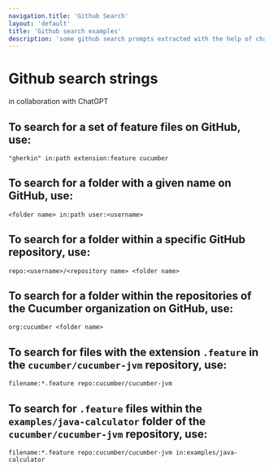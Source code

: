 ```yaml
---
navigation.title: 'Github Search'
layout: 'default'
title: 'Github search examples'
description: 'some github search prompts extracted with the help of chatGPT'
---
```



# Github search strings

in collaboration with ChatGPT

## To search for a set of feature files on GitHub, use:

````
"gherkin" in:path extension:feature cucumber

````

## To search for a folder with a given name on GitHub, use:

````
<folder name> in:path user:<username>
````

## To search for a folder within a specific GitHub repository, use:

````
repo:<username>/<repository name> <folder name>
````

## To search for a folder within the repositories of the Cucumber organization on GitHub, use:

````
org:cucumber <folder name>
````

## To search for files with the extension `.feature` in the `cucumber/cucumber-jvm` repository, use:

````
filename:*.feature repo:cucumber/cucumber-jvm
````

## To search for `.feature` files within the `examples/java-calculator` folder of the `cucumber/cucumber-jvm` repository, use:

````
filename:*.feature repo:cucumber/cucumber-jvm in:examples/java-calculator
````
